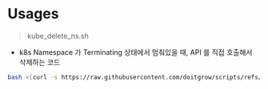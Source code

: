 # Usages

> kube_delete_ns.sh
- k8s Namespace 가 Terminating 상태에서 멈춰있을 때, API 를 직접 호출해서 삭제하는 코드
```bash
bash <(curl -s https://raw.githubusercontent.com/doitgrow/scripts/refs/heads/main/kubernetes/kube_delete_ns.sh) <NAMESPACE>
```